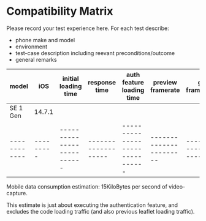 # Compatibility Matrix

Please record your test experience here.
For each test describe:
* phone make and model
* environment
* test-case description including reevant preconditions/outcome
* general remarks

|   model   |   iOS   |   initial loading time   |   response time   |   auth feature loading time   |   preview framerate   |   gl framerate   |   tester   |
------------|---------|--------------------------|-------------------|-------------------------------|-----------------------|------------------|------------|
| SE 1 Gen  | 14.7.1  |                          |                   |                               |                       |                  |     pdm    |
------------|---------|--------------------------|-------------------|-------------------------------|-----------------------|------------------|------------|


Mobile data consumption estimation: 15KiloBytes per second of video-capture.

This estimate is just about executing the authentication feature, and excludes the code loading traffic (and also previous leaflet loading traffic).
